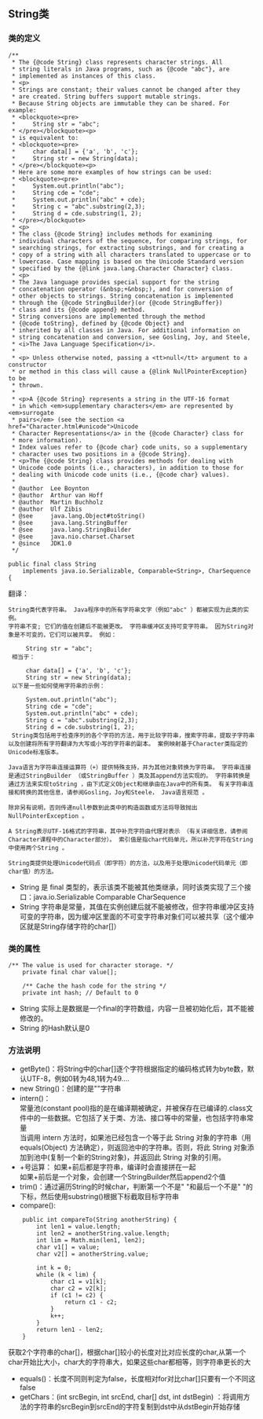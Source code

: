 ## String类
### 类的定义
```
/**
 * The {@code String} class represents character strings. All
 * string literals in Java programs, such as {@code "abc"}, are
 * implemented as instances of this class.
 * <p>
 * Strings are constant; their values cannot be changed after they
 * are created. String buffers support mutable strings.
 * Because String objects are immutable they can be shared. For example:
 * <blockquote><pre>
 *     String str = "abc";
 * </pre></blockquote><p>
 * is equivalent to:
 * <blockquote><pre>
 *     char data[] = {'a', 'b', 'c'};
 *     String str = new String(data);
 * </pre></blockquote><p>
 * Here are some more examples of how strings can be used:
 * <blockquote><pre>
 *     System.out.println("abc");
 *     String cde = "cde";
 *     System.out.println("abc" + cde);
 *     String c = "abc".substring(2,3);
 *     String d = cde.substring(1, 2);
 * </pre></blockquote>
 * <p>
 * The class {@code String} includes methods for examining
 * individual characters of the sequence, for comparing strings, for
 * searching strings, for extracting substrings, and for creating a
 * copy of a string with all characters translated to uppercase or to
 * lowercase. Case mapping is based on the Unicode Standard version
 * specified by the {@link java.lang.Character Character} class.
 * <p>
 * The Java language provides special support for the string
 * concatenation operator (&nbsp;+&nbsp;), and for conversion of
 * other objects to strings. String concatenation is implemented
 * through the {@code StringBuilder}(or {@code StringBuffer})
 * class and its {@code append} method.
 * String conversions are implemented through the method
 * {@code toString}, defined by {@code Object} and
 * inherited by all classes in Java. For additional information on
 * string concatenation and conversion, see Gosling, Joy, and Steele,
 * <i>The Java Language Specification</i>.
 *
 * <p> Unless otherwise noted, passing a <tt>null</tt> argument to a constructor
 * or method in this class will cause a {@link NullPointerException} to be
 * thrown.
 *
 * <p>A {@code String} represents a string in the UTF-16 format
 * in which <em>supplementary characters</em> are represented by <em>surrogate
 * pairs</em> (see the section <a href="Character.html#unicode">Unicode
 * Character Representations</a> in the {@code Character} class for
 * more information).
 * Index values refer to {@code char} code units, so a supplementary
 * character uses two positions in a {@code String}.
 * <p>The {@code String} class provides methods for dealing with
 * Unicode code points (i.e., characters), in addition to those for
 * dealing with Unicode code units (i.e., {@code char} values).
 *
 * @author  Lee Boynton
 * @author  Arthur van Hoff
 * @author  Martin Buchholz
 * @author  Ulf Zibis
 * @see     java.lang.Object#toString()
 * @see     java.lang.StringBuffer
 * @see     java.lang.StringBuilder
 * @see     java.nio.charset.Charset
 * @since   JDK1.0
 */

public final class String
    implements java.io.Serializable, Comparable<String>, CharSequence {
```
翻译：
```
String类代表字符串。 Java程序中的所有字符串文字（例如"abc" ）都被实现为此类的实例。 
字符串不变; 它们的值在创建后不能被更改。 字符串缓冲区支持可变字符串。 因为String对象是不可变的，它们可以被共享。 例如： 

     String str = "abc";
 相当于： 

     char data[] = {'a', 'b', 'c'};
     String str = new String(data);
 以下是一些如何使用字符串的示例： 

     System.out.println("abc");
     String cde = "cde";
     System.out.println("abc" + cde);
     String c = "abc".substring(2,3);
     String d = cde.substring(1, 2);
 String类包括用于检查序列的各个字符的方法，用于比较字符串，搜索字符串，提取子字符串以及创建将所有字符翻译为大写或小写的字符串的副本。 案例映射基于Character类指定的Unicode标准版本。 

Java语言为字符串连接运算符（+）提供特殊支持，并为其他对象转换为字符串。 字符串连接是通过StringBuilder （或StringBuffer ）类及其append方法实现的。 字符串转换是通过方法来实现toString ，由下式定义Object和继承由在Java中的所有类。 有关字符串连接和转换的其他信息，请参阅Gosling，Joy和Steele， Java语言规范 。 

除非另有说明，否则传递null参数到此类中的构造函数或方法将导致抛出NullPointerException 。 

A String表示UTF-16格式的字符串，其中补充字符由代理对表示 （有关详细信息，请参阅Character课程中的Character部分）。 索引值是指char代码单元，所以补充字符在String中使用两个String 。 

String类提供处理Unicode代码点（即字符）的方法，以及用于处理Unicode代码单元（即char值）的方法。

```
* String 是 final 类型的，表示该类不能被其他类继承，同时该类实现了三个接口：java.io.Serializable Comparable<String> CharSequence
* String 字符串是常量，其值在实例创建后就不能被修改，但字符串缓冲区支持可变的字符串，因为缓冲区里面的不可变字符串对象们可以被共享（这个缓冲区就是String存储字符的char[]）
### 类的属性
```
/** The value is used for character storage. */
    private final char value[];

    /** Cache the hash code for the string */
    private int hash; // Default to 0
 ```
* String 实际上是数据是一个final的字符数组，内容一旦被初始化后，其不能被修改的。
* String 的Hash默认是0

### 方法说明
* getByte()：将String中的char[]逐个字符根据指定的编码格式转为byte数，默认UTF-8，例如0转为48,1转为49....
* new String()：创建的是""字符串
* intern()：  
  常量池(constant pool)指的是在编译期被确定，并被保存在已编译的.class文件中的一些数据。它包括了关于类、方法、接口等中的常量，也包括字符串常量  
  当调用 intern 方法时，如果池已经包含一个等于此 String 对象的字符串（用 equals(Object) 方法确定），则返回池中的字符串。否则，将此 String 对象添加到池中(复制一个新的String对象)，并返回此 String 对象的引用。
* +号运算：
  如果+前后都是字符串，编译时会直接拼在一起  
  如果+前后是一个对象，会创建一个StringBuilder然后append2个值
* trim()：通过遍历String的时候char，判断第一个不是" "和最后一个不是" "的下标，然后使用substring()根据下标截取目标字符串
* compare():
```
    public int compareTo(String anotherString) {
        int len1 = value.length;
        int len2 = anotherString.value.length;
        int lim = Math.min(len1, len2);
        char v1[] = value;
        char v2[] = anotherString.value;

        int k = 0;
        while (k < lim) {
            char c1 = v1[k];
            char c2 = v2[k];
            if (c1 != c2) {
                return c1 - c2;
            }
            k++;
        }
        return len1 - len2;
    }
```
  获取2个字符串的char[]，根据char[]较小的长度对比对应长度的char,从第一个char开始比大小，char大的字符串大，如果这些char都相等，则字符串更长的大
* equals()：长度不同则判定为false，长度相对for对比char[]只要有一个不同这false
* getChars：(int srcBegin, int srcEnd, char[] dst,  int dstBegin) ：将调用方法的字符串的srcBegin到srcEnd的字符复制到dst中从dstBegin开始存储
